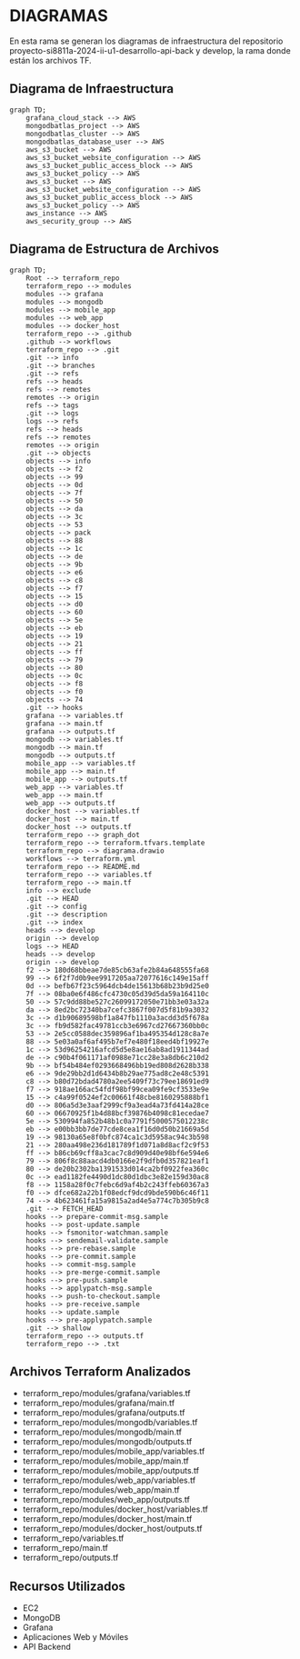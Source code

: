 # DIAGRAMAS 

En esta rama se generan los diagramas de infraestructura del repositorio proyecto-si8811a-2024-ii-u1-desarrollo-api-back y develop, la rama donde están los archivos TF.

## Diagrama de Infraestructura
```mermaid
graph TD;
    grafana_cloud_stack --> AWS
    mongodbatlas_project --> AWS
    mongodbatlas_cluster --> AWS
    mongodbatlas_database_user --> AWS
    aws_s3_bucket --> AWS
    aws_s3_bucket_website_configuration --> AWS
    aws_s3_bucket_public_access_block --> AWS
    aws_s3_bucket_policy --> AWS
    aws_s3_bucket --> AWS
    aws_s3_bucket_website_configuration --> AWS
    aws_s3_bucket_public_access_block --> AWS
    aws_s3_bucket_policy --> AWS
    aws_instance --> AWS
    aws_security_group --> AWS
```

## Diagrama de Estructura de Archivos
```mermaid
graph TD;
    Root --> terraform_repo
    terraform_repo --> modules
    modules --> grafana
    modules --> mongodb
    modules --> mobile_app
    modules --> web_app
    modules --> docker_host
    terraform_repo --> .github
    .github --> workflows
    terraform_repo --> .git
    .git --> info
    .git --> branches
    .git --> refs
    refs --> heads
    refs --> remotes
    remotes --> origin
    refs --> tags
    .git --> logs
    logs --> refs
    refs --> heads
    refs --> remotes
    remotes --> origin
    .git --> objects
    objects --> info
    objects --> f2
    objects --> 99
    objects --> 0d
    objects --> 7f
    objects --> 50
    objects --> da
    objects --> 3c
    objects --> 53
    objects --> pack
    objects --> 88
    objects --> 1c
    objects --> de
    objects --> 9b
    objects --> e6
    objects --> c8
    objects --> f7
    objects --> 15
    objects --> d0
    objects --> 60
    objects --> 5e
    objects --> eb
    objects --> 19
    objects --> 21
    objects --> ff
    objects --> 79
    objects --> 80
    objects --> 0c
    objects --> f8
    objects --> f0
    objects --> 74
    .git --> hooks
    grafana --> variables.tf
    grafana --> main.tf
    grafana --> outputs.tf
    mongodb --> variables.tf
    mongodb --> main.tf
    mongodb --> outputs.tf
    mobile_app --> variables.tf
    mobile_app --> main.tf
    mobile_app --> outputs.tf
    web_app --> variables.tf
    web_app --> main.tf
    web_app --> outputs.tf
    docker_host --> variables.tf
    docker_host --> main.tf
    docker_host --> outputs.tf
    terraform_repo --> graph_dot
    terraform_repo --> terraform.tfvars.template
    terraform_repo --> diagrama.drawio
    workflows --> terraform.yml
    terraform_repo --> README.md
    terraform_repo --> variables.tf
    terraform_repo --> main.tf
    info --> exclude
    .git --> HEAD
    .git --> config
    .git --> description
    .git --> index
    heads --> develop
    origin --> develop
    logs --> HEAD
    heads --> develop
    origin --> develop
    f2 --> 180d68bbeae7de85cb63afe2b84a648555fa68
    99 --> 6f2f7d0b9ee9917205aa72077616c149e15aff
    0d --> befb67f23c5964dcb4de15613b68b23b9d25e0
    7f --> 08ba0e6f486cfc4730c05d39d5da59a164110c
    50 --> 57c9dd88be527c26099172050e71bb3e03a32a
    da --> 8ed2bc72340ba7cefc3867f007d5f81b9a3032
    3c --> d1b90689598bf1a847fb1110a3acdd3d5f678a
    3c --> fb9d582fac49781ccb3e6967cd27667360bb0c
    53 --> 2e5cc0588dec359896af1ba495354d128c8a7e
    88 --> 5e03a0af6af495b7ef7e480f18eed4bf19927e
    1c --> 53d96254216afcd5d5e8ae16ab8ad1911344ad
    de --> c90b4f061171af0988e71cc28e3a8db6c210d2
    9b --> bf54b484ef0293668496bb19ed808d2628b338
    e6 --> 9de29bb2d1d6434b8b29ae775ad8c2e48c5391
    c8 --> b80d72bdad4780a2ee5409f73c79ee18691ed9
    f7 --> 918ae166ac54fdf98bf99cea09fe9cf3533e9e
    15 --> c4a99f0524ef2c00661f48cbe8160295888bf1
    d0 --> 806a5d3e3aaf2999cf9a3ead4a73fd414a28ce
    60 --> 06670925f1b4d88bcf39876b4098c81ecedae7
    5e --> 530994fa852b48b1c0a7791f5000575012238c
    eb --> e00bb3bb7de77cde8cea1f16d0d50b21669a5d
    19 --> 98130a65e8f0bfc874ca1c3d5958ac94c3b598
    21 --> 280aa498e236d181789f1d071a8d8acf2c9f53
    ff --> b86cb69cff8a3cac7c8d909d40e98bf6e594e6
    79 --> 806f8c88aacd4db0166e2f9dfb0d357821eaf1
    80 --> de20b2302ba1391533d014ca2bf0922fea360c
    0c --> ead1182fe4490d1dc80d1dbc3e82e159d30ac8
    f8 --> 1158a28f0c7febc6d9af4b2c243ffeb60367a3
    f0 --> dfce682a22b1f08edcf9dcd9bde590b6c46f11
    74 --> 4b623461fa15a9815a2ad4e5a774c7b305b9c8
    .git --> FETCH_HEAD
    hooks --> prepare-commit-msg.sample
    hooks --> post-update.sample
    hooks --> fsmonitor-watchman.sample
    hooks --> sendemail-validate.sample
    hooks --> pre-rebase.sample
    hooks --> pre-commit.sample
    hooks --> commit-msg.sample
    hooks --> pre-merge-commit.sample
    hooks --> pre-push.sample
    hooks --> applypatch-msg.sample
    hooks --> push-to-checkout.sample
    hooks --> pre-receive.sample
    hooks --> update.sample
    hooks --> pre-applypatch.sample
    .git --> shallow
    terraform_repo --> outputs.tf
    terraform_repo --> .txt
```

## Archivos Terraform Analizados

- terraform_repo/modules/grafana/variables.tf
- terraform_repo/modules/grafana/main.tf
- terraform_repo/modules/grafana/outputs.tf
- terraform_repo/modules/mongodb/variables.tf
- terraform_repo/modules/mongodb/main.tf
- terraform_repo/modules/mongodb/outputs.tf
- terraform_repo/modules/mobile_app/variables.tf
- terraform_repo/modules/mobile_app/main.tf
- terraform_repo/modules/mobile_app/outputs.tf
- terraform_repo/modules/web_app/variables.tf
- terraform_repo/modules/web_app/main.tf
- terraform_repo/modules/web_app/outputs.tf
- terraform_repo/modules/docker_host/variables.tf
- terraform_repo/modules/docker_host/main.tf
- terraform_repo/modules/docker_host/outputs.tf
- terraform_repo/variables.tf
- terraform_repo/main.tf
- terraform_repo/outputs.tf

## Recursos Utilizados
- EC2
- MongoDB
- Grafana
- Aplicaciones Web y Móviles
- API Backend

